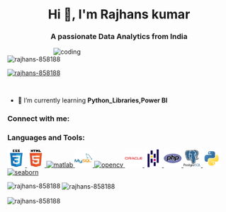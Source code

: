 <h1 align="center">Hi 👋, I'm Rajhans kumar</h1>
<h3 align="center">A passionate Data Analytics from India</h3>
<img align="right" , width=400 , alt="coding" src= https://www.youtube.com/redirect?event=video_description&redir_token=QUFFLUhqa2dMWEN5c2oxRW5oQlB1bkZUVk5sV0RFNDZJd3xBQ3Jtc0trODJMdVNyakxLR0hsS1R0b2dLa2E0WGQ3TGhQMmpzSHN4WDV1UzNqeThXNGMxWkl3TGRxWWI5cGlTNkF3aEV1OENFbGhKWXkyZ3lrcU1VaVhUT3R3NGxIa1NVODljcjhVbFpYdndibFJuWU96cEFmVQ&q=https%3A%2F%2Fuser-images.githubusercontent.com%2F55389276%2F140866485-8fb1c876-9a8f-4d6a-98dc-08c4981eaf70.gif&v=HD4cnRuSGN0/>
<p align="left"> <img src="https://komarev.com/ghpvc/?username=rajhans-858188&label=Profile%20views&color=0e75b6&style=flat" alt="rajhans-858188" /> </p>

<p align="left"> <a href="https://github.com/ryo-ma/github-profile-trophy"><img src="https://github-profile-trophy.vercel.app/?username=rajhans-858188" alt="rajhans-858188" /></a> </p>

<p align="left"> <a href="https://twitter.com/" target="blank"><img src="https://img.shields.io/twitter/follow/?logo=twitter&style=for-the-badge" alt="" /></a> </p>

- 🌱 I’m currently learning **Python_Libraries,Power BI**

<h3 align="left">Connect with me:</h3>
<p align="left">
</p>

<h3 align="left">Languages and Tools:</h3>
<p align="left"> <a href="https://www.w3schools.com/css/" target="_blank" rel="noreferrer"> <img src="https://raw.githubusercontent.com/devicons/devicon/master/icons/css3/css3-original-wordmark.svg" alt="css3" width="40" height="40"/> </a> <a href="https://www.w3.org/html/" target="_blank" rel="noreferrer"> <img src="https://raw.githubusercontent.com/devicons/devicon/master/icons/html5/html5-original-wordmark.svg" alt="html5" width="40" height="40"/> </a> <a href="https://www.mathworks.com/" target="_blank" rel="noreferrer"> <img src="https://upload.wikimedia.org/wikipedia/commons/2/21/Matlab_Logo.png" alt="matlab" width="40" height="40"/> </a> <a href="https://www.mysql.com/" target="_blank" rel="noreferrer"> <img src="https://raw.githubusercontent.com/devicons/devicon/master/icons/mysql/mysql-original-wordmark.svg" alt="mysql" width="40" height="40"/> </a> <a href="https://opencv.org/" target="_blank" rel="noreferrer"> <img src="https://www.vectorlogo.zone/logos/opencv/opencv-icon.svg" alt="opencv" width="40" height="40"/> </a> <a href="https://www.oracle.com/" target="_blank" rel="noreferrer"> <img src="https://raw.githubusercontent.com/devicons/devicon/master/icons/oracle/oracle-original.svg" alt="oracle" width="40" height="40"/> </a> <a href="https://pandas.pydata.org/" target="_blank" rel="noreferrer"> <img src="https://raw.githubusercontent.com/devicons/devicon/2ae2a900d2f041da66e950e4d48052658d850630/icons/pandas/pandas-original.svg" alt="pandas" width="40" height="40"/> </a> <a href="https://www.php.net" target="_blank" rel="noreferrer"> <img src="https://raw.githubusercontent.com/devicons/devicon/master/icons/php/php-original.svg" alt="php" width="40" height="40"/> </a> <a href="https://www.postgresql.org" target="_blank" rel="noreferrer"> <img src="https://raw.githubusercontent.com/devicons/devicon/master/icons/postgresql/postgresql-original-wordmark.svg" alt="postgresql" width="40" height="40"/> </a> <a href="https://www.python.org" target="_blank" rel="noreferrer"> <img src="https://raw.githubusercontent.com/devicons/devicon/master/icons/python/python-original.svg" alt="python" width="40" height="40"/> </a> <a href="https://seaborn.pydata.org/" target="_blank" rel="noreferrer"> <img src="https://seaborn.pydata.org/_images/logo-mark-lightbg.svg" alt="seaborn" width="40" height="40"/> </a> </p>

<p><img align="left" src="https://github-readme-stats.vercel.app/api/top-langs?username=rajhans-858188&show_icons=true&locale=en&layout=compact" alt="rajhans-858188" /></p>

<p>&nbsp;<img align="center" src="https://github-readme-stats.vercel.app/api?username=rajhans-858188&show_icons=true&locale=en" alt="rajhans-858188" /></p>

<p><img align="center" src="https://github-readme-streak-stats.herokuapp.com/?user=rajhans-858188&" alt="rajhans-858188" /></p>

